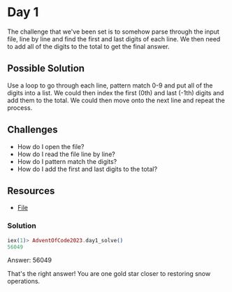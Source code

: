 # Day 1

The challenge that we've been set is to somehow parse through the input file, line by line and find the first and last digits of each line. We then need to add all of the digits to the total to get the final answer.

## Possible Solution

Use a loop to go through each line, pattern match 0-9 and put all of the digits into a list. We could then index the first (0th) and last (-1th) digits and add them to the total. We could then move onto the next line and repeat the process.

## Challenges

- How do I open the file?
- How do I read the file line by line?
- How do I pattern match the digits?
- How do I add the first and last digits to the total?

## Resources

- [File](https://hexdocs.pm/elixir/File.html)

### Solution

```elixir
iex(1)> AdventOfCode2023.day1_solve()
56049
```

Answer: 56049

That's the right answer! You are one gold star closer to restoring snow operations.

